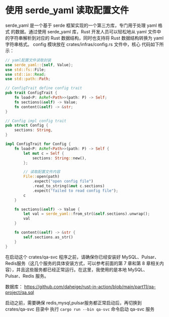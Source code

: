 # 使用 serde_yaml 读取配置文件
serde_yaml 是一个基于 serde 框架实现的一个第三方库，专门用于处理 yaml 格式
的数据。通过使用 serde_yaml 库，Rust 开发人员可以轻松地从 yaml 文件中的字符串解析到对应的 Rust 数据结构，同时也支持将 Rust 数据结构转换为 yaml 字符串格式。
config 模块放在 crates/infras/config.rs 文件中，核心
代码如下所示：
```rust
// yaml配置文件读取封装
use serde_yaml::{self, Value};
use std::fs::File;
use std::io::Read;
use std::path::Path;

// ConfigTrait define config trait
pub trait ConfigTrait {
    fn load<P: AsRef<Path>>(path: P) -> Self;
    fn sections(&self) -> Value;
    fn content(&self) -> &str;
}

// Config impl config trait
pub struct Config {
    sections: String,
}

impl ConfigTrait for Config {
    fn load<P: AsRef<Path>>(path: P) -> Self {
        let mut c = Self {
            sections: String::new(),
        };

        // 读取配置文件内容
        File::open(path)
            .expect("open config file")
            .read_to_string(&mut c.sections)
            .expect("failed to read config file");
        c
    }

    fn sections(&self) -> Value {
        let val = serde_yaml::from_str(&self.sections).unwrap();
        val
    }

    fn content(&self) -> &str {
        self.sections.as_str()
    }
}
```

在启动这个 crates/qa-svc 程序之前，请确保你已经安装好 MySQL、Pulsar、Redis服务（这几个服务的具体安装方式，可以参考前面的第 7 章和第 8 章相关内容），并且这些服务都已经正常运行。在这里，我使用的是本地 MySQL、Pulsar、Redis 服务。

数据库：
https://github.com/daheige/rust-in-action/blob/main/part11/qa-project/qa.sql

启动之前，需要确保 redis,mysql,pulsar服务都正常启动后，再切换到 crates/qa-svc 目录中
执行 `cargo run --bin qa-svc` 命令启动 qa-svc 服务
